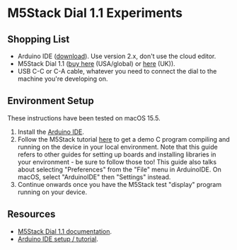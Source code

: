 # M5Stack Dial 1.1 Experiments

## Shopping List

* Arduino IDE ([download](https://www.arduino.cc/en/software/)).  Use version 2.x, don't use the cloud editor.
* M5Stack Dial 1.1 ([buy here](https://shop.m5stack.com/products/m5stack-dial-v1-1) (USA/global) or [here](https://thepihut.com/products/m5stack-dial-v1-1) (UK)).
* USB C-C or C-A cable, whatever you need to connect the dial to the machine you're developing on.

## Environment Setup

These instructions have been tested on macOS 15.5.

1. Install the [Arduino IDE](https://www.arduino.cc/en/software/).
1. Follow the M5Stack tutorial [here](https://docs.m5stack.com/en/arduino/m5dial/program) to get a demo C program compiling and running on the device in your local environment.  Note that this guide refers to other guides for setting up boards and installing libraries in your environment - be sure to follow those too!  This guide also talks about selecting "Preferences" from the "File" menu in ArduinoIDE.  On macOS, select "ArduinoIDE" then "Settings" instead.
1. Continue onwards once you have the M5Stack test "display" program running on your device.

## Resources

* [M5Stack Dial 1.1 documentation](https://docs.m5stack.com/en/core/M5Dial%20V1.1).
* [Arduino IDE setup / tutorial](https://docs.m5stack.com/en/arduino/m5dial/program).